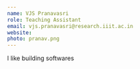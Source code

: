 ```yaml
---
name: VJS Pranavasri
role: Teaching Assistant
email: vjs.pranavasri@research.iiit.ac.in
website:
photo: pranav.png
---
```


I like building softwares
